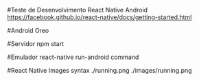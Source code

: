#Teste de Desenvolvimento React Native Android
https://facebook.github.io/react-native/docs/getting-started.html

#Android Oreo

#Servidor
npm start

#Emulador
react-native run-android command

#React Native Images syntax
./running.png
./images/running.png

